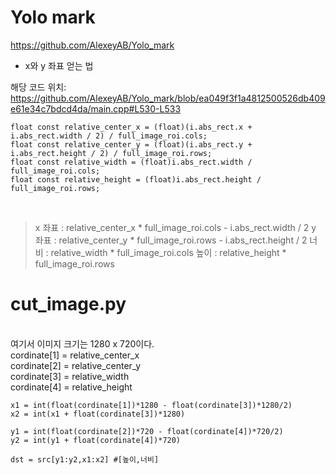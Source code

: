 # Yolo mark
https://github.com/AlexeyAB/Yolo_mark<br>

- x와 y 좌표 얻는 법

해당 코드 위치:<br>
https://github.com/AlexeyAB/Yolo_mark/blob/ea049f3f1a4812500526db409e61e34c7bdcd4da/main.cpp#L530-L533

	float const relative_center_x = (float)(i.abs_rect.x + i.abs_rect.width / 2) / full_image_roi.cols;
	float const relative_center_y = (float)(i.abs_rect.y + i.abs_rect.height / 2) / full_image_roi.rows;
	float const relative_width = (float)i.abs_rect.width / full_image_roi.cols;
	float const relative_height = (float)i.abs_rect.height / full_image_roi.rows;

<br>

> x 좌표 : relative_center_x * full_image_roi.cols - i.abs_rect.width / 2
> y 좌표 : relative_center_y * full_image_roi.rows - i.abs_rect.height / 2
> 너비 : relative_width * full_image_roi.cols
> 높이 : relative_height * full_image_roi.rows

# cut_image.py
<br>
여기서 이미지 크기는 1280 x 720이다.<br> 
cordinate[1] = relative_center_x<br>
cordinate[2] = relative_center_y<br>
cordinate[3] = relative_width<br>
cordinate[4] = relative_height<br>

    x1 = int(float(cordinate[1])*1280 - float(cordinate[3])*1280/2)
    x2 = int(x1 + float(cordinate[3])*1280) 

    y1 = int(float(cordinate[2])*720 - float(cordinate[4])*720/2)
    y2 = int(y1 + float(cordinate[4])*720)

    dst = src[y1:y2,x1:x2] #[높이,너비]
